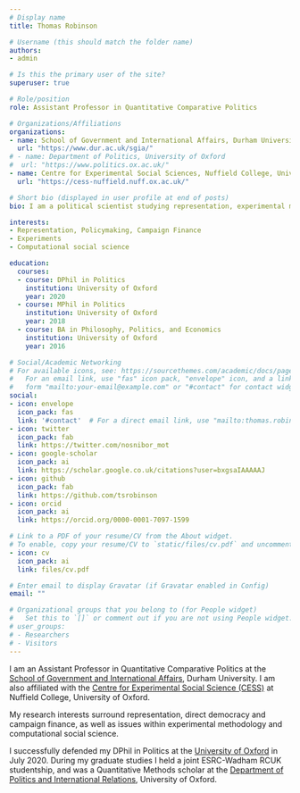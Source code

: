 ```yaml
---
# Display name
title: Thomas Robinson

# Username (this should match the folder name)
authors:
- admin

# Is this the primary user of the site?
superuser: true

# Role/position
role: Assistant Professor in Quantitative Comparative Politics

# Organizations/Affiliations
organizations:
- name: School of Government and International Affairs, Durham University
  url: "https://www.dur.ac.uk/sgia/"
# - name: Department of Politics, University of Oxford
#  url: "https://www.politics.ox.ac.uk/"
- name: Centre for Experimental Social Sciences, Nuffield College, University of Oxford
  url: "https://cess-nuffield.nuff.ox.ac.uk/"

# Short bio (displayed in user profile at end of posts)
bio: I am a political scientist studying representation, experimental methods and computational social science.

interests:
- Representation, Policymaking, Campaign Finance
- Experiments
- Computational social science

education:
  courses:
  - course: DPhil in Politics
    institution: University of Oxford
    year: 2020
  - course: MPhil in Politics
    institution: University of Oxford
    year: 2018
  - course: BA in Philosophy, Politics, and Economics
    institution: University of Oxford
    year: 2016

# Social/Academic Networking
# For available icons, see: https://sourcethemes.com/academic/docs/page-builder/#icons
#   For an email link, use "fas" icon pack, "envelope" icon, and a link in the
#   form "mailto:your-email@example.com" or "#contact" for contact widget.
social:
- icon: envelope
  icon_pack: fas
  link: '#contact'  # For a direct email link, use "mailto:thomas.robinson@durham.ac.uk".
- icon: twitter
  icon_pack: fab
  link: https://twitter.com/nosnibor_mot
- icon: google-scholar
  icon_pack: ai
  link: https://scholar.google.co.uk/citations?user=bxgsaIAAAAAJ
- icon: github
  icon_pack: fab
  link: https://github.com/tsrobinson
- icon: orcid
  icon_pack: ai
  link: https://orcid.org/0000-0001-7097-1599

# Link to a PDF of your resume/CV from the About widget.
# To enable, copy your resume/CV to `static/files/cv.pdf` and uncomment the lines below.
- icon: cv
  icon_pack: ai
  link: files/cv.pdf

# Enter email to display Gravatar (if Gravatar enabled in Config)
email: ""

# Organizational groups that you belong to (for People widget)
#   Set this to `[]` or comment out if you are not using People widget.
# user_groups:
# - Researchers
# - Visitors
---
```


I am an Assistant Professor in Quantitative Comparative Politics at the [School of Government and International Affairs](https://www.dur.ac.uk/sgia/), Durham University. I am also affiliated with the [Centre for Experimental Social Science (CESS)](https://cess-nuffield.nuff.ox.ac.uk/) at Nuffield College, University of Oxford.

My research interests surround representation, direct democracy and campaign finance, as well as issues within experimental methodology and computational social science.

I successfully defended my DPhil in Politics at the [University of Oxford](http://www.ox.ac.uk) in July 2020. During my graduate studies I held a joint ESRC-Wadham RCUK studentship, and was a Quantitative Methods scholar at the [Department of Politics and International Relations](https://www.politics.ox.ac.uk/), University of Oxford.



